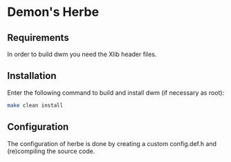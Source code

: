 # Demon's Herbe

## Requirements

In order to build dwm you need the Xlib header files.

## Installation

Enter the following command to build and install dwm (if necessary as root):

``` sh
make clean install
```

## Configuration

The configuration of herbe is done by creating a custom config.def.h and (re)compiling the source code.
